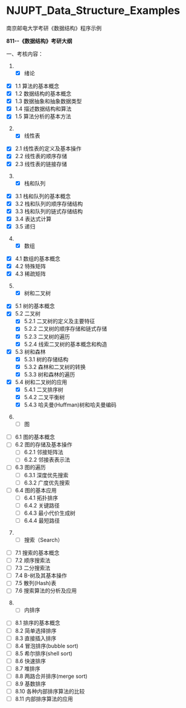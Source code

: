 # NJUPT_Data_Structure_Examples
南京邮电大学考研《数据结构》程序示例

**811--《数据结构》考研大纲**

一、考核内容：

1. - [x] 绪论

- [x] 1.1 算法的基本概念
- [x] 1.2 数据结构的基本概念
- [x] 1.3 数据抽象和抽象数据类型
- [x] 1.4 描述数据结构和算法
- [x] 1.5 算法分析的基本方法

2. - [x] 线性表

- [x] 2.1 线性表的定义及基本操作
- [x] 2.2 线性表的顺序存储
- [x] 2.3 线性表的链接存储

3. - [x] 栈和队列

- [x] 3.1 栈和队列的基本概念
- [x] 3.2 栈和队列的顺序存储结构
- [x] 3.3 栈和队列的链式存储结构
- [x] 3.4 表达式计算
- [x] 3.5 递归

4. - [x] 数组

- [x] 4.1 数组的基本概念
- [x] 4.2 特殊矩阵
- [x] 4.3 稀疏矩阵

5. - [x] 树和二叉树

- [x] 5.1 树的基本概念
- [x] 5.2 二叉树
    - [x] 5.2.1 二叉树的定义及主要特征
    - [x] 5.2.2 二叉树的顺序存储和链式存储
    - [x] 5.2.3 二叉树的遍历
    - [x] 5.2.4 线索二叉树的基本概念和构造
- [x] 5.3 树和森林
    - [x] 5.3.1 树的存储结构
    - [x] 5.3.2 森林和二叉树的转换
    - [x] 5.3.3 树和森林的遍历
- [x] 5.4 树和二叉树的应用
    - [x] 5.4.1 二叉排序树
    - [x] 5.4.2 二叉平衡树
    - [x] 5.4.3 哈夫曼(Huffman)树和哈夫曼编码

6. - [ ] 图

- [ ] 6.1 图的基本概念
- [ ] 6.2 图的存储及基本操作
    - [ ] 6.2.1 邻接矩阵法
    - [ ] 6.2.2 邻接表表示法
- [ ] 6.3 图的遍历
    - [ ] 6.3.1 深度优先搜索
    - [ ] 6.3.2 广度优先搜索
- [ ] 6.4 图的基本应用
    - [ ] 6.4.1 拓扑排序
    - [ ] 6.4.2 关键路径
    - [ ] 6.4.3 最小代价生成树
    - [ ] 6.4.4 最短路径

7. - [ ] 搜索（Search）

- [ ] 7.1 搜索的基本概念
- [ ] 7.2 顺序搜索法
- [ ] 7.3 二分搜索法
- [ ] 7.4 B-树及其基本操作
- [ ] 7.5 散列(Hash)表
- [ ] 7.6 搜索算法的分析及应用

8. - [ ] 内排序

- [ ] 8.1 排序的基本概念
- [ ] 8.2 简单选择排序
- [ ] 8.3 直接插入排序
- [ ] 8.4 冒泡排序(bubble sort)
- [ ] 8.5 希尔排序(shell sort)
- [ ] 8.6 快速排序
- [ ] 8.7 堆排序
- [ ] 8.8 两路合并排序(merge sort)
- [ ] 8.9 基数排序
- [ ] 8.10 各种内部排序算法的比较
- [ ] 8.11 内部排序算法的应用
